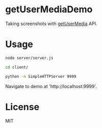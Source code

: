 # getUserMediaDemo

Taking screenshots with [getUserMedia](https://developer.mozilla.org/en-US/docs/NavigatorUserMedia.getUserMedia) API.

# Usage

```bash
node server/server.js
```

```bash
cd client/

python -m SimpleHTTPServer 9999
```

Navigate to demo at 'http://localhost:9999'.

# License

MIT
